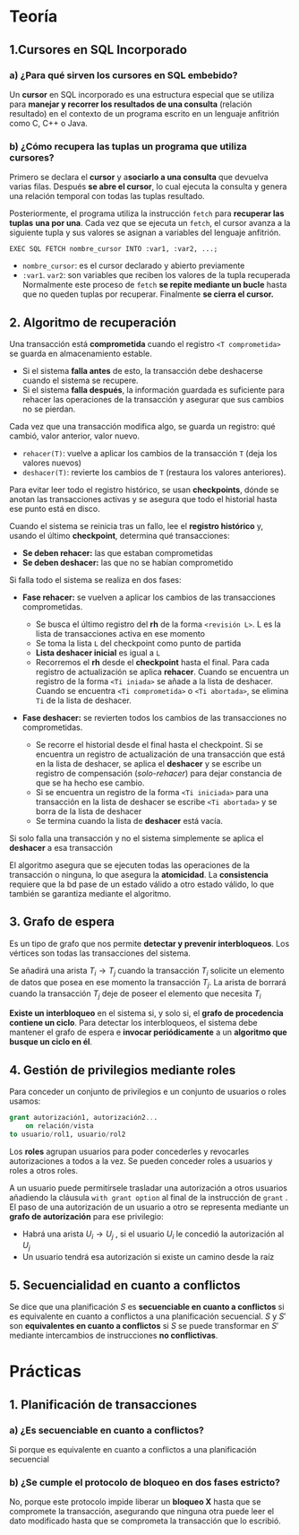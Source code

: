# Teoría
## 1.Cursores en SQL Incorporado
### a) ¿Para qué sirven los cursores en SQL embebido?
Un **cursor** en SQL incorporado es una estructura especial que se utiliza para **manejar y recorrer los resultados de una consulta** (relación resultado) en el contexto de un programa escrito en un lenguaje anfitrión como C, C++ o Java.

### b) ¿Cómo recupera las tuplas un programa que utiliza cursores?
Primero se declara el **cursor** y a**sociarlo a una consulta** que devuelva varias filas. Después **se abre el cursor**, lo cual ejecuta la consulta y genera una relación temporal con todas las tuplas resultado.

Posteriormente, el programa utiliza la instrucción `fetch` para **recuperar las tuplas** **una por una**. Cada vez que se ejecuta un `fetch`, el cursor avanza a la siguiente tupla y sus valores se asignan a variables del lenguaje anfitrión.
```
EXEC SQL FETCH nombre_cursor INTO :var1, :var2, ...;
```
- `nombre_cursor`: es el cursor declarado y abierto previamente
- `:var1`. `var2`: son variables que reciben los valores de la tupla recuperada
Normalmente este proceso de `fetch` **se repite mediante un bucle** hasta que no queden tuplas por recuperar. Finalmente **se cierra el cursor.**

## 2. Algoritmo de recuperación
Una transacción está **comprometida** cuando el registro `<T comprometida>` se guarda en almacenamiento estable. 
- Si el sistema **falla antes** de esto, la transacción debe deshacerse cuando el sistema se recupere.
- Si el sistema **falla después**, la información guardada es suficiente para rehacer las operaciones de la transacción y asegurar que sus cambios no se pierdan.

Cada vez que una transacción modifica algo, se guarda un registro: qué cambió, valor anterior, valor nuevo. 
- `rehacer(T)`: vuelve a aplicar los cambios de la transacción  `T` (deja los valores nuevos)
- `deshacer(T)`: revierte los cambios de `T` (restaura los valores anteriores).

Para evitar leer todo el registro histórico, se usan **checkpoints**, dónde se anotan las transacciones activas y se asegura que todo el historial hasta ese punto está en disco.

Cuando el sistema se reinicia tras un fallo, lee el **registro histórico** y, usando el último **checkpoint**, determina qué transacciones:
- **Se deben rehacer:** las que estaban comprometidas
- **Se deben deshacer:** las que no se habían comprometido

Si falla todo el sistema se realiza en dos fases:
- **Fase rehacer:** se vuelven a aplicar los cambios de las transacciones comprometidas.
	- Se busca el último registro del **rh** de la forma `<revisión L>`. L es la lista de transacciones activa en ese momento
	- Se toma la lista `L` del checkpoint como punto de partida
	- **Lista deshacer inicial** es igual a `L`
	- Recorremos el **rh** desde el **checkpoint** hasta el final. Para cada registro de actualización se aplica **rehacer**. Cuando se encuentra un registro de la forma `<Ti iniada>` se añade a la lista de deshacer. Cuando se encuentra `<Ti comprometida>` o `<Ti abortada>`, se elimina `Ti` de la lista de deshacer.

- **Fase deshacer:** se revierten todos los cambios de las transacciones no comprometidas.
	-  Se recorre el historial desde el final hasta el checkpoint. Si se encuentra un registro de actualización de una transacción que está en la lista de deshacer, se aplica el **deshacer** y se escribe un registro de compensación (*solo-rehacer*) para dejar constancia de que se ha hecho ese cambio.
	- Si se encuentra un registro de la forma `<Ti iniciada>` para una transacción en la lista de deshacer se escribe `<Ti abortada>` y se borra de la lista de deshacer
	- Se termina cuando la lista de **deshacer** está vacía.

Si solo falla una transacción y no el sistema simplemente se aplica el **deshacer** a esa transacción

El algoritmo asegura que se ejecuten todas las operaciones de la transacción o ninguna, lo que asegura la **atomicidad**. La **consistencia** requiere que la bd pase de un estado válido a otro estado válido, lo que también se garantiza mediante el algoritmo.

## 3. Grafo de espera
Es un tipo de grafo que nos permite **detectar y prevenir interbloqueos**. Los vértices son todas las transacciones del sistema. 

Se añadirá una arista $T_i \rightarrow T_j$ cuando la transacción $T_i$ solicite un elemento de datos que posea en ese momento la transacción $T_j$. La arista de borrará cuando la transacción $T_j$ deje de poseer el elemento que necesita $T_i$

**Existe un interbloqueo** en el sistema si, y solo si, el **grafo de procedencia contiene un ciclo**. Para detectar los interbloqueos, el sistema debe mantener el grafo de espera e **invocar periódicamente** a un **algoritmo que busque un ciclo en él**.

## 4. Gestión de privilegios mediante roles
Para conceder un conjunto de privilegios e un conjunto de usuarios o roles usamos:
```sql
grant autorización1, autorización2...
	on relación/vista
to usuario/rol1, usuario/rol2
```

Los **roles** agrupan usuarios para poder concederles y revocarles autorizaciones a todos a la vez. Se pueden conceder roles a usuarios y roles a otros roles.

A un usuario puede permitírsele trasladar una autorización a otros usuarios añadiendo la cláusula `with grant option` al final de la instrucción de `grant` . El paso de una autorización de un usuario a otro se representa mediante un **grafo de autorización** para ese privilegio:
- Habrá una arista $U_i \rightarrow U_j$ , si el usuario $U_i$ le concedió la autorización al $U_j$
- Un usuario tendrá esa autorización si existe un camino desde la raíz

## 5. Secuencialidad en cuanto a conflictos
Se dice que una planificación $S$ es **secuenciable en cuanto a conflictos** si es equivalente en cuanto a conflictos a una planificación secuencial. $S$ y $S'$ son **equivalentes en cuanto a conflictos** si $S$ se puede transformar en $S'$ mediante intercambios de instrucciones **no conflictivas**.


# Prácticas
## 1. Planificación de transacciones
### a) ¿Es secuenciable en cuanto a conflictos?
Si porque es equivalente en cuanto a conflictos a una planificación secuencial

### b) ¿Se cumple el protocolo de bloqueo en dos fases estricto?
No, porque este protocolo impide liberar un **bloqueo X** hasta que se compromete la transacción, asegurando que ninguna otra puede leer el dato modificado hasta que se comprometa la transacción que lo escribió.